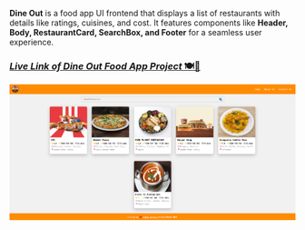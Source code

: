**Dine Out** is a food app UI frontend that displays a list of restaurants with details like ratings, cuisines, and cost. It features components like **Header, Body, RestaurantCard, SearchBox, and Footer** for a seamless user experience.

### [_Live Link of Dine Out Food App Project_ 🍽️🚀](https://dine-out-fe.netlify.app/)

<img src="./assets/dine-out-web-img.png" alt="Dine Out App" width="600" height="auto" />
